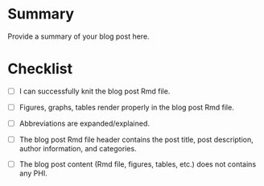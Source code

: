 # Summary

Provide a summary of your blog post here.

# Checklist

- [ ] I can successfully knit the blog post Rmd file.

- [ ] Figures, graphs, tables render properly in the blog post Rmd file.

- [ ] Abbreviations are expanded/explained.

- [ ] The blog post Rmd file header contains the post title, post description, author information, and categories.

- [ ] The blog post content (Rmd file, figures, tables, etc.) does not contains any PHI.